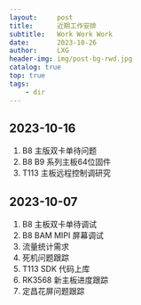 ```yaml
---
layout:     post
title:      近期工作安排
subtitle:   Work Work Work
date:       2023-10-26
author:     LXG
header-img: img/post-bg-rwd.jpg
catalog: true
top: true
tags:
    - dir
---
```


## 2023-10-16

1. B8 主版双卡单待问题
2. B8 B9 系列主板64位固件
3. T113 主板远程控制调研究

## 2023-10-07

1. B8 主板双卡单待调试
2. B8 BAM MIPI 屏幕调试
3. 流量统计需求
4. 死机问题跟踪
5. T113 SDK 代码上库
6. RK3568 新主板进度跟踪
7. 定昌花屏问题跟踪









